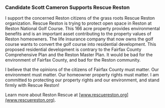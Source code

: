 ### Candidate Scott Cameron Supports Rescue Reston

I support the concerned Reston citizens of the grass roots Rescue Reston organization.  Rescue Reston is trying to protect open space in Reston at Reston National Golf Course.  This 166 acre property provides environmental benefits and is an important asset contributing to the property values of Reston homeowners. The life insurance company that now owns the golf course wants to convert the golf course into residential development.  This proposed residential development is contrary to the Fairfax County Comprehensive Plan and the Reston Master Plan.  It would be bad for the environment of Fairfax County, and bad for the Reston community.

I believe that the opinions of the citizens of Fairfax County must matter.  Our environment must matter.  Our homeowner property rights must matter.  I am committed to protecting our property rights and our environment, and stand firmly with Rescue Reston!

Learn more about Reston Rescue at [www.rescuereston.org](www.rescuereston.org).
